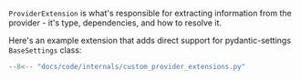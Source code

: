 `ProviderExtension` is what's responsible for extracting information from the provider - it's type, 
dependencies, and how to resolve it.

Here's an example extension that adds direct support for pydantic-settings `BaseSettings` class:
```python
--8<-- "docs/code/internals/custom_provider_extensions.py"
```
